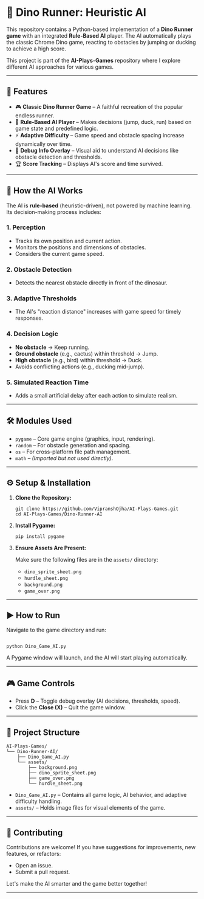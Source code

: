 # 🦖 Dino Runner: Heuristic AI

This repository contains a Python-based implementation of a **Dino Runner game** with an integrated **Rule-Based AI** player. The AI automatically plays the classic Chrome Dino game, reacting to obstacles by jumping or ducking to achieve a high score.

This project is part of the **AI-Plays-Games** repository where I explore different AI approaches for various games.

---

## 🚀 Features

- 🎮 **Classic Dino Runner Game** – A faithful recreation of the popular endless runner.
- 🤖 **Rule-Based AI Player** – Makes decisions (jump, duck, run) based on game state and predefined logic.
- ⚡ **Adaptive Difficulty** – Game speed and obstacle spacing increase dynamically over time.
- 🧠 **Debug Info Overlay** – Visual aid to understand AI decisions like obstacle detection and thresholds.
- 🏆 **Score Tracking** – Displays AI's score and time survived.

---

## 🧠 How the AI Works

The AI is **rule-based** (heuristic-driven), not powered by machine learning. Its decision-making process includes:

### 1. **Perception**
- Tracks its own position and current action.
- Monitors the positions and dimensions of obstacles.
- Considers the current game speed.

### 2. **Obstacle Detection**
- Detects the nearest obstacle directly in front of the dinosaur.

### 3. **Adaptive Thresholds**
- The AI's "reaction distance" increases with game speed for timely responses.

### 4. **Decision Logic**
- **No obstacle** → Keep running.
- **Ground obstacle** (e.g., cactus) within threshold → Jump.
- **High obstacle** (e.g., bird) within threshold → Duck.
- Avoids conflicting actions (e.g., ducking mid-jump).

### 5. **Simulated Reaction Time**
- Adds a small artificial delay after each action to simulate realism.

---

## 🛠️ Modules Used

- `pygame` – Core game engine (graphics, input, rendering).
- `random` – For obstacle generation and spacing.
- `os` – For cross-platform file path management.
- `math` – *(Imported but not used directly)*.

---

## ⚙️ Setup & Installation

1. **Clone the Repository:**

   ```
   git clone https://github.com/VipranshOjha/AI-Plays-Games.git
   cd AI-Plays-Games/Dino-Runner-AI
    ```

2. **Install Pygame:**

   ```
   pip install pygame
   
   ```

3. **Ensure Assets Are Present:**

   Make sure the following files are in the `assets/` directory:

   * `dino_sprite_sheet.png`
   * `hurdle_sheet.png`
   * `background.png`
   * `game_over.png`

---

## ▶️ How to Run

Navigate to the game directory and run:

```

python Dino_Game_AI.py

```

A Pygame window will launch, and the AI will start playing automatically.

---

## 🎮 Game Controls

* Press **D** – Toggle debug overlay (AI decisions, thresholds, speed).
* Click the **Close (X)** – Quit the game window.

---

## 📁 Project Structure

```
AI-Plays-Games/
└── Dino-Runner-AI/
    ├── Dino_Game_AI.py
    └── assets/
        ├── background.png
        ├── dino_sprite_sheet.png
        ├── game_over.png
        └── hurdle_sheet.png
```

* `Dino_Game_AI.py` – Contains all game logic, AI behavior, and adaptive difficulty handling.
* `assets/` – Holds image files for visual elements of the game.

---

## 🤝 Contributing

Contributions are welcome!
If you have suggestions for improvements, new features, or refactors:

* Open an issue.
* Submit a pull request.

Let's make the AI smarter and the game better together!

---
